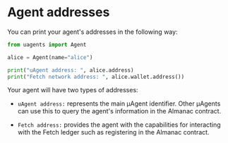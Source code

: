 # Agent addresses

You can print your agent's addresses in the following way:

```python
from uagents import Agent

alice = Agent(name="alice")

print("uAgent address: ", alice.address)
print("Fetch network address: ", alice.wallet.address())
```

Your agent will have two types of addresses:

- `uAgent address:` represents the main μAgent identifier. Other μAgents can use this to query the agent's information in the Almanac contract.

- `Fetch address:` provides the agent with the capabilities for interacting with the Fetch ledger such as registering in the Almanac contract.